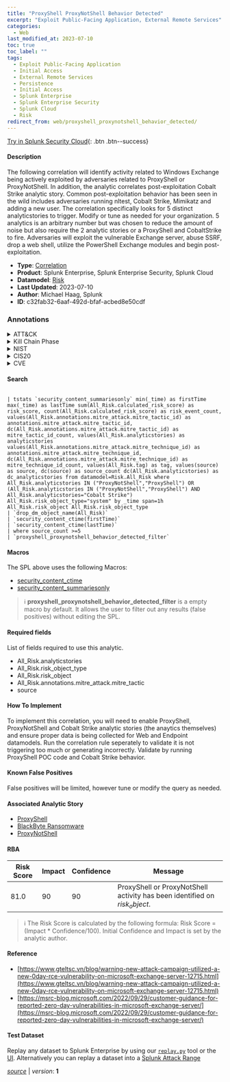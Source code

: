 ```yaml
---
title: "ProxyShell ProxyNotShell Behavior Detected"
excerpt: "Exploit Public-Facing Application, External Remote Services"
categories:
  - Web
last_modified_at: 2023-07-10
toc: true
toc_label: ""
tags:
  - Exploit Public-Facing Application
  - Initial Access
  - External Remote Services
  - Persistence
  - Initial Access
  - Splunk Enterprise
  - Splunk Enterprise Security
  - Splunk Cloud
  - Risk
redirect_from: web/proxyshell_proxynotshell_behavior_detected/
---
```




[Try in Splunk Security Cloud](https://www.splunk.com/en_us/cyber-security.html){: .btn .btn--success}

#### Description

The following correlation will identify activity related to Windows Exchange being actively exploited by adversaries related to ProxyShell or ProxyNotShell. In addition, the analytic correlates post-exploitation Cobalt Strike analytic story. Common post-exploitation behavior has been seen in the wild includes adversaries running nltest, Cobalt Strike, Mimikatz and adding a new user. The correlation specifically looks for 5 distinct analyticstories to trigger. Modify or tune as needed for your organization. 5 analytics is an arbitrary number but was chosen to reduce the amount of noise but also require the 2 analytic stories or a ProxyShell and CobaltStrike to fire. Adversaries will exploit the vulnerable Exchange server, abuse SSRF, drop a web shell, utilize the PowerShell Exchange modules and begin post-exploitation.

- **Type**: [Correlation](https://github.com/splunk/security_content/wiki/Detection-Analytic-Types)
- **Product**: Splunk Enterprise, Splunk Enterprise Security, Splunk Cloud
- **Datamodel**: [Risk](https://docs.splunk.com/Documentation/CIM/latest/User/Risk)
- **Last Updated**: 2023-07-10
- **Author**: Michael Haag, Splunk
- **ID**: c32fab32-6aaf-492d-bfaf-acbed8e50cdf

### Annotations
<details>
  <summary>ATT&CK</summary>

<div markdown="1">

#### [ATT&CK](https://attack.mitre.org/)

| ID          | Technique   | Tactic         |
| ----------- | ----------- |--------------- |
| [T1190](https://attack.mitre.org/techniques/T1190/) | Exploit Public-Facing Application | Initial Access |

| [T1133](https://attack.mitre.org/techniques/T1133/) | External Remote Services | Persistence, Initial Access |

</div>
</details>


<details>
  <summary>Kill Chain Phase</summary>

<div markdown="1">

* Delivery
* Installation


</div>
</details>


<details>
  <summary>NIST</summary>

<div markdown="1">

* DE.AE



</div>
</details>

<details>
  <summary>CIS20</summary>

<div markdown="1">

* CIS 13



</div>
</details>

<details>
  <summary>CVE</summary>

<div markdown="1">


</div>
</details>


#### Search

```

| tstats `security_content_summariesonly` min(_time) as firstTime max(_time) as lastTime sum(All_Risk.calculated_risk_score) as risk_score, count(All_Risk.calculated_risk_score) as risk_event_count, values(All_Risk.annotations.mitre_attack.mitre_tactic_id) as annotations.mitre_attack.mitre_tactic_id, dc(All_Risk.annotations.mitre_attack.mitre_tactic_id) as mitre_tactic_id_count, values(All_Risk.analyticstories) as analyticstories values(All_Risk.annotations.mitre_attack.mitre_technique_id) as annotations.mitre_attack.mitre_technique_id, dc(All_Risk.annotations.mitre_attack.mitre_technique_id) as mitre_technique_id_count, values(All_Risk.tag) as tag, values(source) as source, dc(source) as source_count dc(All_Risk.analyticstories) as dc_analyticstories from datamodel=Risk.All_Risk where All_Risk.analyticstories IN ("ProxyNotShell","ProxyShell") OR (All_Risk.analyticstories IN ("ProxyNotShell","ProxyShell") AND All_Risk.analyticstories="Cobalt Strike") All_Risk.risk_object_type="system" by _time span=1h All_Risk.risk_object All_Risk.risk_object_type 
| `drop_dm_object_name(All_Risk)` 
| `security_content_ctime(firstTime)` 
| `security_content_ctime(lastTime)`
| where source_count >=5 
| `proxyshell_proxynotshell_behavior_detected_filter`
```

#### Macros
The SPL above uses the following Macros:
* [security_content_ctime](https://github.com/splunk/security_content/blob/develop/macros/security_content_ctime.yml)
* [security_content_summariesonly](https://github.com/splunk/security_content/blob/develop/macros/security_content_summariesonly.yml)

> :information_source:
> **proxyshell_proxynotshell_behavior_detected_filter** is a empty macro by default. It allows the user to filter out any results (false positives) without editing the SPL.



#### Required fields
List of fields required to use this analytic.
* All_Risk.analyticstories
* All_Risk.risk_object_type
* All_Risk.risk_object
* All_Risk.annotations.mitre_attack.mitre_tactic
* source



#### How To Implement
To implement this correlation, you will need to enable ProxyShell, ProxyNotShell and Cobalt Strike analytic stories (the anaytics themselves) and ensure proper data is being collected for Web and Endpoint datamodels. Run the correlation rule seperately to validate it is not triggering too much or generating incorrectly. Validate by running ProxyShell POC code and Cobalt Strike behavior.
#### Known False Positives
False positives will be limited, however tune or modify the query as needed.

#### Associated Analytic Story
* [ProxyShell](/stories/proxyshell)
* [BlackByte Ransomware](/stories/blackbyte_ransomware)
* [ProxyNotShell](/stories/proxynotshell)




#### RBA

| Risk Score  | Impact      | Confidence   | Message      |
| ----------- | ----------- |--------------|--------------|
| 81.0 | 90 | 90 | ProxyShell or ProxyNotShell activity has been identified on $risk_object$. |


> :information_source:
> The Risk Score is calculated by the following formula: Risk Score = (Impact * Confidence/100). Initial Confidence and Impact is set by the analytic author.


#### Reference

* [https://www.gteltsc.vn/blog/warning-new-attack-campaign-utilized-a-new-0day-rce-vulnerability-on-microsoft-exchange-server-12715.html](https://www.gteltsc.vn/blog/warning-new-attack-campaign-utilized-a-new-0day-rce-vulnerability-on-microsoft-exchange-server-12715.html)
* [https://msrc-blog.microsoft.com/2022/09/29/customer-guidance-for-reported-zero-day-vulnerabilities-in-microsoft-exchange-server/](https://msrc-blog.microsoft.com/2022/09/29/customer-guidance-for-reported-zero-day-vulnerabilities-in-microsoft-exchange-server/)



#### Test Dataset
Replay any dataset to Splunk Enterprise by using our [`replay.py`](https://github.com/splunk/attack_data#using-replaypy) tool or the [UI](https://github.com/splunk/attack_data#using-ui).
Alternatively you can replay a dataset into a [Splunk Attack Range](https://github.com/splunk/attack_range#replay-dumps-into-attack-range-splunk-server)




[*source*](https://github.com/splunk/security_content/tree/develop/detections/web/proxyshell_proxynotshell_behavior_detected.yml) \| *version*: **1**